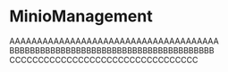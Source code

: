 # MinioManagement
 
AAAAAAAAAAAAAAAAAAAAAAAAAAAAAAAAAAAAAA
BBBBBBBBBBBBBBBBBBBBBBBBBBBBBBBBBBBBBBBB
CCCCCCCCCCCCCCCCCCCCCCCCCCCCCCCCC